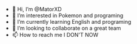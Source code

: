 - 👋 Hi, I’m @MatorXD
- 👀 I’m interested in Pokemon and programing
- 🌱 I’m currently learning English and programing
- 💞️ I’m looking to collaborate on a great team
- 📫 How to reach me I DON'T NOW

<!---
MatorXD/MatorXD is a ✨ special ✨ repository because its `README.md` (this file) appears on your GitHub profile.
You can click the Preview link to take a look at your changes.
--->
